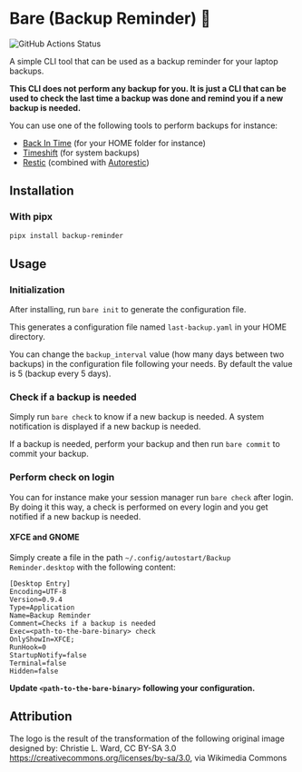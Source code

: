 # Bare (Backup Reminder) 🐻

![GitHub Actions Status](https://github.com/groovytron/bare/actions/workflows/ci.yaml/badge.svg?branch=main)

A simple CLI tool that can be used as a backup reminder for your laptop backups.

**This CLI does not perform any backup for you. It is just a CLI that
can be used to check the last time a backup was done and remind you if
a new backup is needed.**

You can use one of the following tools to perform backups for instance:

- [Back In Time](https://github.com/bit-team/backintime) (for your HOME folder for instance)
- [Timeshift](https://github.com/linuxmint/timeshift) (for system backups)
- [Restic](https://restic.net/) (combined with [Autorestic](https://autorestic.vercel.app/))

## Installation

### With pipx

```bash
pipx install backup-reminder
```

## Usage

### Initialization

After installing, run `bare init` to generate the configuration file.

This generates a configuration file named `last-backup.yaml` in
your HOME directory.

You can change the `backup_interval` value (how many days between two backups)
in the configuration file following your needs. By default the value is 5
(backup every 5 days).

### Check if a backup is needed

Simply run `bare check` to know if a new backup is needed.
A system notification is displayed if a new backup is needed.

If a backup is needed, perform your backup and then run `bare commit` to
commit your backup.

### Perform check on login

You can for instance make your session manager run `bare check` after login.
By doing it this way, a check is performed on every login and you get notified
if a new backup is needed.

#### XFCE and GNOME

Simply create a file in the path `~/.config/autostart/Backup Reminder.desktop` with the following content:

```config
[Desktop Entry]
Encoding=UTF-8
Version=0.9.4
Type=Application
Name=Backup Reminder
Comment=Checks if a backup is needed
Exec=<path-to-the-bare-binary> check
OnlyShowIn=XFCE;
RunHook=0
StartupNotify=false
Terminal=false
Hidden=false
```

**Update `<path-to-the-bare-binary>` following your configuration.**

## Attribution

The logo is the result of the transformation of the following original image
designed by: Christie L. Ward, CC BY-SA 3.0
<https://creativecommons.org/licenses/by-sa/3.0>, via Wikimedia Commons
